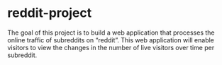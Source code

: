 # reddit-project
The goal of this project is to build a web application that processes the online traffic of subreddits on “reddit”. This web application will enable visitors to view the changes in the number of live visitors over time per subreddit.
